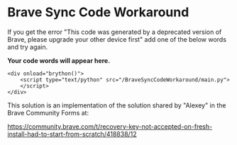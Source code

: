 # Brave Sync Code Workaround

If you get the error "This code was generated by a deprecated version of Brave, please upgrade your other device first" add one of the below words and try again.

<p id="result"><strong>Your code words will appear here.</strong></p>

<div>
    <script type="text/javascript" src="https://cdn.jsdelivr.net/npm/brython@3.11.0/brython.min.js"></script>
    <script type="text/javascript" src="https://cdn.jsdelivr.net/npm/brython@3.11.0/brython_stdlib.js"></script>

    <div onload="brython()">
        <script type="text/python" src="/BraveSyncCodeWorkaround/main.py">
        </script>
    </div>

</div>






This solution is an implementation of the solution shared by "Alexey" in the Brave Community Forms at:

<https://community.brave.com/t/recovery-key-not-accepted-on-fresh-install-had-to-start-from-scratch/418838/12>
